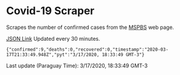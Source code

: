 # Covid-19 Scraper

Scrapes the number of confirmed cases from the [MSPBS](https://www.mspbs.gov.py/covid-19.php) web page.

[JSON Link](https://jmayalag.github.io/covid19-scrape/cases.json)
Updated every 30 minutes.
```
{"confirmed":9,"deaths":0,"recovered":0,"timestamp":"2020-03-17T21:33:49.948Z","pyt":"3/17/2020, 18:33:49 GMT-3"}
```
Last update (Paraguay Time): 3/17/2020, 18:33:49 GMT-3